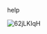 help

![62jLKIqH](https://github.com/shvpnd/shvpnd/assets/171777958/dbad7e84-d57a-4644-bfc5-bc286ef424cd)
